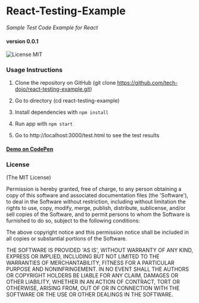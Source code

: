 # React-Testing-Example

*Sample Test Code Example for React*

#### version 0.0.1

![License MIT](https://go-shields.herokuapp.com/license-MIT-blue.png)

### Usage Instructions


1. Clone the repository on GitHub (git clone https://github.com/tech-dojo/react-testing-example.git)

2. Go to directory (cd react-testing-example)

3. Install dependencies with `npm install`

4. Run app with `npm start`

5. Go to http://localhost:3000/test.html to see the test results


#### [Demo on CodePen](http://codepen.io/mahfuz-aftab/pen/LkJXjr)

### License

(The MIT License)

Permission is hereby granted, free of charge, to any person obtaining a copy of this software and associated documentation files (the 'Software'), to deal in the Software without restriction, including without limitation the rights to use, copy, modify, merge, publish, distribute, sublicense, and/or sell copies of the Software, and to permit persons to whom the Software is furnished to do so, subject to the following conditions:

The above copyright notice and this permission notice shall be included in all copies or substantial portions of the Software.

THE SOFTWARE IS PROVIDED 'AS IS', WITHOUT WARRANTY OF ANY KIND, EXPRESS OR IMPLIED, INCLUDING BUT NOT LIMITED TO THE WARRANTIES OF MERCHANTABILITY, FITNESS FOR A PARTICULAR PURPOSE AND NONINFRINGEMENT. IN NO EVENT SHALL THE AUTHORS OR COPYRIGHT HOLDERS BE LIABLE FOR ANY CLAIM, DAMAGES OR OTHER LIABILITY, WHETHER IN AN ACTION OF CONTRACT, TORT OR OTHERWISE, ARISING FROM, OUT OF OR IN CONNECTION WITH THE SOFTWARE OR THE USE OR OTHER DEALINGS IN THE SOFTWARE.
